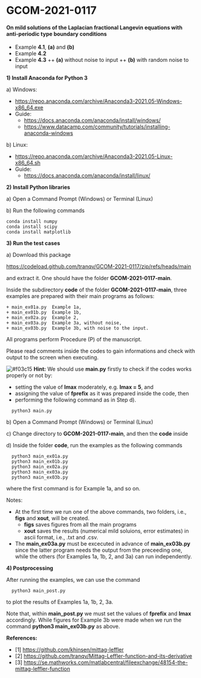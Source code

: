 # GCOM-2021-0117

#### **On mild solutions of the Laplacian fractional Langevin equations with anti-periodic type boundary conditions**

+ Example **4.1**, **(a)** and **(b)** 
+ Example **4.2**
+ Example **4.3** 
  ++ **(a)** without noise to input
  ++ **(b)** with random noise to input 

**1) Install Anaconda for Python 3** 

  a) Windows: 
  
  + https://repo.anaconda.com/archive/Anaconda3-2021.05-Windows-x86_64.exe
  + Guide: 
      + https://docs.anaconda.com/anaconda/install/windows/
      + https://www.datacamp.com/community/tutorials/installing-anaconda-windows

  b) Linux: 
  + https://repo.anaconda.com/archive/Anaconda3-2021.05-Linux-x86_64.sh
  + Guide:     
    + https://docs.anaconda.com/anaconda/install/linux/

**2) Install Python libraries**

  a) Open a Command Prompt (Windows) or Terminal (Linux)
  
  b) Run the following commands
  
    conda install numpy
    conda install scipy
    conda install matplotlib

**3) Run the test cases**

  a) Download this package 
  
  https://codeload.github.com/tranqv/GCOM-2021-0117/zip/refs/heads/main
  
  and extract it. One should have the folder **GCOM-2021-0117-main**.
  
  Inside the subdirectory **code** of the folder **GCOM-2021-0117-main**, three examples are prepared with their main programs as follows:
     
    + main_ex01a.py  Example 1a,  
    + main_ex01b.py  Example 1b, 
    + main_ex02a.py  Example 2,  
    + main_ex03a.py  Example 3a, without noise,
    + main_ex03b.py  Example 3b, with noise to the input. 

  All programs perform Procedure (P) of the manuscript. 
  
  Please read comments inside the codes to gain informations and check with output to the screen when executing.
  
  ![#f03c15](https://via.placeholder.com/15/f03c15/000000?text=+)
  **Hint:** We should use **main.py** firstly to check if the codes works properly or not by: 
  + setting the value of **lmax** moderately, e.g. **lmax = 5**, and 
  + assigning the value of **fprefix** as it was prepared inside the code, then 
  + performing the following command as in Step d).
``` 
  python3 main.py
```

  b) Open a Command Prompt (Windows) or Terminal (Linux)
  
  c) Change directory to **GCOM-2021-0117-main**, and then the **code** inside 
  
  d) Inside the folder **code**, run the examples as the following commands 
  
      python3 main_ex01a.py
      python3 main_ex01b.py
      python3 main_ex02a.py
      python3 main_ex03a.py
      python3 main_ex03b.py
    
  where the first command is for Example 1a, and so on.
    
  Notes:
  + At the first time we run one of the above commands, two folders, i.e., **figs** and **xout**, will be created.
    + **figs** saves figures from all the main programs
    + **xout** saves the results (numerical mild soluions, error estimates) in ascii format, i.e., .txt and .csv.
  + The **main_ex03a.py** must be excecuted in advance of **main_ex03b.py** since the latter program needs the output 
  from the preceeding one, while the others (for Examples 1a, 1b, 2, and 3a) can run independently.
      
**4) Postprocessing**
   
  After running the examples, we can use the command 
  
      python3 main_post.py
      
  to plot the results of Examples 1a, 1b, 2, 3a. 
  
  Note that, within **main_post.py** we must set the values of **fprefix** and **lmax** accordingly.
  While figures for Example 3b were made when we run the command **python3 main_ex03b.py** as above.
    

**References:**

+ [1] https://github.com/khinsen/mittag-leffler
+ [2] https://github.com/tranqv/Mittag-Leffler-function-and-its-derivative
+ [3] https://se.mathworks.com/matlabcentral/fileexchange/48154-the-mittag-leffler-function

